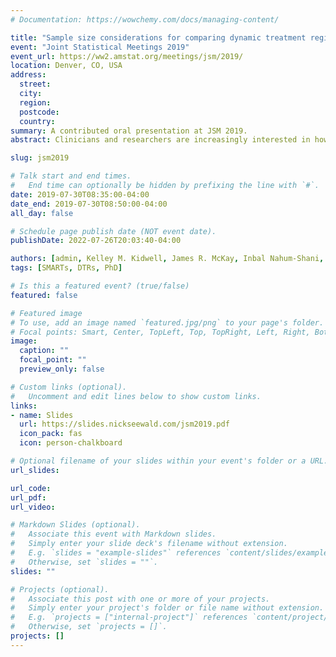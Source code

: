 ```yaml
---
# Documentation: https://wowchemy.com/docs/managing-content/

title: "Sample size considerations for comparing dynamic treatment regimens in a SMART with a longitudinal outcome"
event: "Joint Statistical Meetings 2019"
event_url: https://ww2.amstat.org/meetings/jsm/2019/
location: Denver, CO, USA
address:
  street:
  city:
  region:
  postcode:
  country:
summary: A contributed oral presentation at JSM 2019.
abstract: Clinicians and researchers are increasingly interested in how best to individualize interventions. A dynamic treatment regimen (DTR) is a sequence of pre-specified decision rules which guide the delivery of a course of treatments that is tailored to the changing needs of the individual. The sequential multiple-assignment randomized trial (SMART) is a research tool that can be used to inform the construction of effective DTRs. We introduce sample size formulae for SMARTs in which the primary aim is to compare two embedded DTRs using a continuous repeated-measures outcome collected at three timepoints throughout the study. The method is based on a longitudinal analysis that accounts for unique features of a SMART, including modeling constraints and the over/under-representation of different sequences of treatment among participants. We also extend the method to choose both sample size and the number of measurement occasions in a SMART in order to maximize statistical power subject to a budget constraint. We illustrate the method using ENGAGE, a SMART aimed at developing a DTR for re-engaging patients with alcohol and/or cocaine use disorders who have dropped out of treatment. 

slug: jsm2019

# Talk start and end times.
#   End time can optionally be hidden by prefixing the line with `#`.
date: 2019-07-30T08:35:00-04:00
date_end: 2019-07-30T08:50:00-04:00
all_day: false

# Schedule page publish date (NOT event date).
publishDate: 2022-07-26T20:03:40-04:00

authors: [admin, Kelley M. Kidwell, James R. McKay, Inbal Nahum-Shani, Tianshuang Wu, Daniel Almirall]
tags: [SMARTs, DTRs, PhD]

# Is this a featured event? (true/false)
featured: false

# Featured image
# To use, add an image named `featured.jpg/png` to your page's folder. 
# Focal points: Smart, Center, TopLeft, Top, TopRight, Left, Right, BottomLeft, Bottom, BottomRight.
image:
  caption: ""
  focal_point: ""
  preview_only: false

# Custom links (optional).
#   Uncomment and edit lines below to show custom links.
links:
- name: Slides
  url: https://slides.nickseewald.com/jsm2019.pdf
  icon_pack: fas
  icon: person-chalkboard

# Optional filename of your slides within your event's folder or a URL.
url_slides:

url_code:
url_pdf:
url_video:

# Markdown Slides (optional).
#   Associate this event with Markdown slides.
#   Simply enter your slide deck's filename without extension.
#   E.g. `slides = "example-slides"` references `content/slides/example-slides.md`.
#   Otherwise, set `slides = ""`.
slides: ""

# Projects (optional).
#   Associate this post with one or more of your projects.
#   Simply enter your project's folder or file name without extension.
#   E.g. `projects = ["internal-project"]` references `content/project/deep-learning/index.md`.
#   Otherwise, set `projects = []`.
projects: []
---
```

